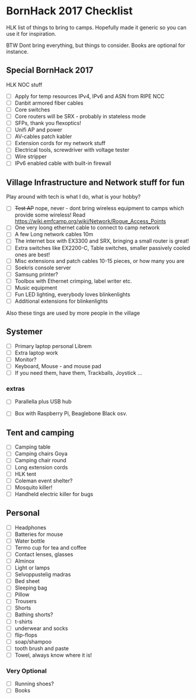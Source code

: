# BornHack 2017 Checklist

HLK list of things to bring to camps. Hopefully made it generic so you can use it for inspiration.

BTW Dont bring everything, but things to consider. Books are optional for instance.

## Special BornHack 2017
HLK NOC stuff
- [ ] Apply for temp resources IPv4, IPv6 and ASN from RIPE NCC
- [ ] Danbit armored fiber cables
- [ ] Core switches
- [ ] Core routers will be SRX - probably in stateless mode
- [ ] SFPs, thank you flexoptics!
- [ ] Unifi AP and power
- [ ] AV-cables patch kabler
- [ ] Extension cords for my network stuff
- [ ] Electrical tools, screwdriver with voltage tester
- [ ] Wire stripper
- [ ] IPv6 enabled cable with built-in firewall

## Village Infrastructure and Network stuff for fun
Play around with tech is what I do, what is your hobby?
- [ ] ~~Test AP~~ nope, never - dont bring wireless equipment to camps which provide some wireless! Read https://wiki.emfcamp.org/wiki/Network/Rogue_Access_Points
- [ ] One very loong ethernet cable to connect to camp network
- [ ] A few Long network cables 10m
- [ ] The internet box with EX3300 and SRX, bringing a small router is great!
- [ ] Extra switches like EX2200-C, Table switches, smaller passively cooled ones are best!
- [ ] Misc extensions and patch cables 10-15 pieces, or how many you are
- [ ] Soekris console server
- [ ] Samsung printer?
- [ ] Toolbox with Ethernet crimping, label writer etc.
- [ ] Music equipment
- [ ] Fun LED lighting, everybody loves blinkenlights
- [ ] Additional extensions for blinkenlights

Also these tings are used by more people in the village

## Systemer
- [ ] Primary laptop personal Librem
- [ ] Extra laptop work
- [ ] Monitor?
- [ ] Keyboard, Mouse - and mouse pad
- [ ] If you need them, have them, Trackballs, Joystick ...

### extras
- [ ] Parallella plus USB hub
- [ ] Box with Raspberry Pi, Beaglebone Black osv.


## Tent and camping
- [ ] Camping table
- [ ] Camping chairs Goya
- [ ] Camping chair round
- [ ] Long extension cords
- [ ] HLK tent
- [ ] Coleman event shelter?
- [ ] Mosquito killer!
- [ ] Handheld electric killer for bugs

## Personal
- [ ] Headphones
- [ ] Batteries for mouse
- [ ] Water bottle
- [ ] Termo cup for tea and coffee
- [ ] Contact lenses, glasses
- [ ] Alminox
- [ ] Light or lamps
- [ ] Selvoppustelig madras
- [ ] Bed sheet
- [ ] Sleeping bag
- [ ] Pillow
- [ ] Trousers
- [ ] Shorts
- [ ] Bathing shorts?
- [ ] t-shirts
- [ ] underwear and socks
- [ ] flip-flops
- [ ] soap/shampoo
- [ ] tooth brush and paste
- [ ] Towel, always know where it is!

### Very Optional
- [ ] Running shoes?
- [ ] Books
